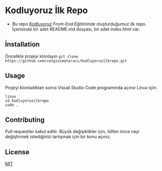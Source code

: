# Kodluyoruz İlk Repo
* Bu repo [Kodluyoruz](https://www.kodluyoruz.org) Front-End Eğitiminde oluşturduğumuz ilk repo. İçerisinde bir adet README.md  dosyası, bir adet index.html var.
## İnstallation 
Öncelikle projeyi klonlayın
`git clone https://github.com/cengizcmataraci/kodluyoruzilkrepo.git`

## Usage 
Projeyi klonladıktan sonra Visual Studio Code programında açınız
Linux için:
```
linux 
cd kodluyoruzilkrepo
code .
```
## Contributing
Pull requestler kabul edilir. Büyük değişiklikler için, lütfen önce neyi değiştirmek istediğinizi tartışmak için bir konu açınız.

## License
[MIT](https://choosealicense.com/licenses/mit/)




